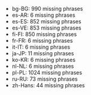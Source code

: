 - bg-BG: 990 missing phrases
- es-AR: 6 missing phrases
- es-ES: 852 missing phrases
- es-VE: 853 missing phrases
- fi-FI: 850 missing phrases
- fr-FR: 6 missing phrases
- it-IT: 6 missing phrases
- ja-JP: 11 missing phrases
- ko-KR: 6 missing phrases
- nl-NL: 6 missing phrases
- pl-PL: 1024 missing phrases
- ru-RU: 73 missing phrases
- zh-Hans: 44 missing phrases
